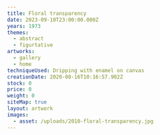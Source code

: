 ```yaml
---
title: Floral transparency
date: 2023-09-10T23:00:00.000Z
years: 1973
themes:
  - abstract
  - figurtative
artworks:
  - gallery
  - home
techniqueUsed: Dripping with enamel on canvas
creationDate: 2020-08-16T10:16:57.902Z
stock: 0
price: 0
weight: 0
siteMap: true
layout: artwork
images:
  - asset: /uploads/2010-floral-transparency.jpg
---
```

